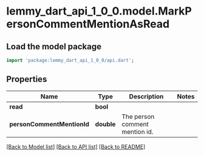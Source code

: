 # lemmy_dart_api_1_0_0.model.MarkPersonCommentMentionAsRead

## Load the model package
```dart
import 'package:lemmy_dart_api_1_0_0/api.dart';
```

## Properties
Name | Type | Description | Notes
------------ | ------------- | ------------- | -------------
**read** | **bool** |  | 
**personCommentMentionId** | **double** | The person comment mention id. | 

[[Back to Model list]](../README.md#documentation-for-models) [[Back to API list]](../README.md#documentation-for-api-endpoints) [[Back to README]](../README.md)


